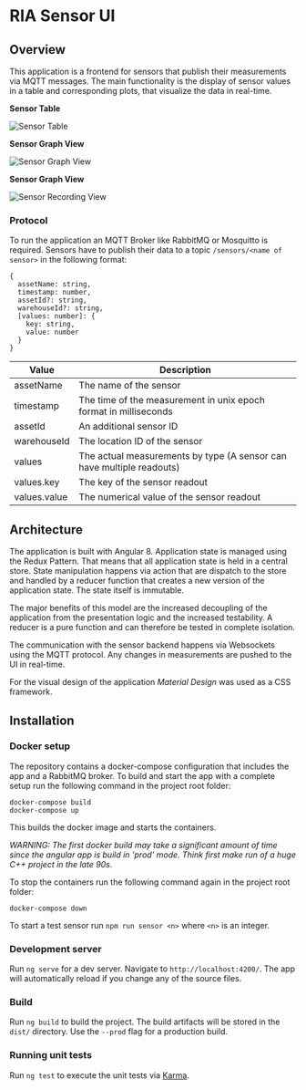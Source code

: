 # RIA Sensor UI

## Overview

This application is a frontend for sensors that publish their measurements via 
MQTT messages. The main functionality is the display of sensor values in a table
and corresponding plots, that visualize the data in real-time.

**Sensor Table**

![Sensor Table](https://git-iit.fh-joanneum.at/podbrega19/ria-sensor-ui/raw/master/docs/img/ui-home-screenshot.png?inline=false "Sensor Table")

**Sensor Graph View**

![Sensor Graph View](https://git-iit.fh-joanneum.at/podbrega19/ria-sensor-ui/raw/master/docs/img/ui-live-screenshot.png?inline=false "Sensor Graph View")

**Sensor Graph View**

![Sensor Recording View](https://git-iit.fh-joanneum.at/podbrega19/ria-sensor-ui/raw/master/docs/img/ui-recordings-screenshot.png?inline=false "Sensor Recording View")

### Protocol

To run the application an MQTT Broker like RabbitMQ or Mosquitto is required.
Sensors have to publish their data to a topic `/sensors/<name of sensor>` in the
following format:

```
{
  assetName: string,
  timestamp: number,
  assetId?: string,
  warehouseId?: string,
  [values: number]: {
    key: string,
    value: number
  }
}
``` 

| Value        | Description                                                           |
| ------------ | --------------------------------------------------------------------- |
| assetName    | The name of the sensor                                                |
| timestamp    | The time of the measurement in unix epoch format in milliseconds      |
| assetId      | An additional sensor ID                                               |
| warehouseId  | The location ID of the sensor                                         |
| values       | The actual measurements by type (A sensor can have multiple readouts) |
| values.key   | The key of the sensor readout                                         |
| values.value | The numerical value of the sensor readout                             |

## Architecture

The application is built with Angular 8. Application state is managed using the Redux Pattern.
That means that all application state is held in a central store. State manipulation happens
via action that are dispatch to the store and handled by a reducer function that creates a new
version of the application state. The state itself is immutable.

The major benefits of this model are the increased decoupling of the application from the
presentation logic and the increased testability. A reducer is a pure function and can therefore
be tested in complete isolation.

The communication with the sensor backend happens via Websockets using the MQTT protocol. Any
changes in measurements are pushed to the UI in real-time.

For the visual design of the application *Material Design* was used as a CSS framework. 

## Installation

### Docker setup

The repository contains a docker-compose configuration that includes the app and a RabbitMQ broker.
To build and start the app with a complete setup run the following command in the project root 
folder:

```
docker-compose build
docker-compose up

```

This builds the docker image and starts the containers. 

*WARNING: The first docker build may take a significant amount of time since the angular app is 
build in 'prod' mode. Think first make run of a huge C++ project in the late 90s.*

To stop the containers run the following command again in the project root folder:
```
docker-compose down

```

To start a test sensor run `npm run sensor <n>` where `<n>` is an integer. 

### Development server

Run `ng serve` for a dev server. Navigate to `http://localhost:4200/`. The app will automatically 
reload if you change any of the source files.

### Build

Run `ng build` to build the project. The build artifacts will be stored in the `dist/` directory. Use 
the `--prod` flag for a production build.

### Running unit tests

Run `ng test` to execute the unit tests via [Karma](https://karma-runner.github.io).


